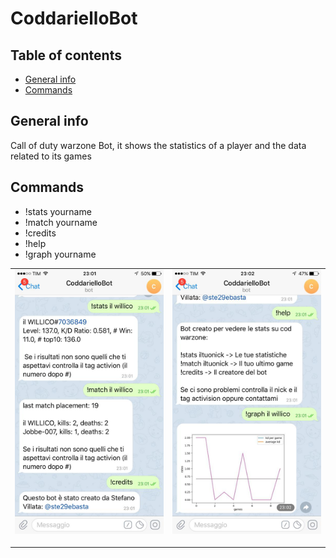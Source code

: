 # CoddarielloBot

## Table of contents
* [General info](#general-info)
* [Commands](#Commands)


## General info
Call of duty warzone Bot, it shows the statistics of a player and the data related to its games
	
## Commands
- !stats yourname
- !match yourname
- !credits
- !help
- !graph yourname

<table><tr><td><img src='https://github.com/Ste29/CoddarielloBot/blob/main/img/bot1.jpg' width="240" />
</p></td><td><img src='https://github.com/Ste29/CoddarielloBot/blob/main/img/bot2.jpg' width="240"  />
</p></td></tr></table>


